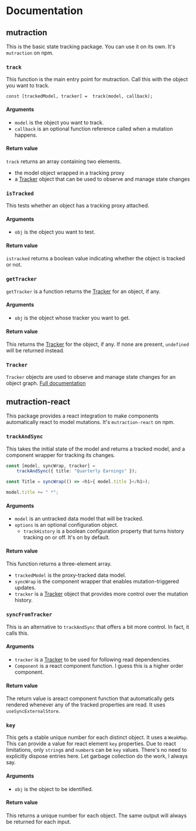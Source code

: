 # Documentation

## mutraction

This is the basic state tracking package.  You can use it on its own.  It's `mutraction` on npm.

### `track`

This function is the main entry point for mutraction.  Call this with the object you want to track.

```
const [trackedModel, tracker] =  track(model, callback);
```

#### Arguments

* `model` is the object you want to track.
* `callback` is an optional function reference called when a mutation happens.

#### Return value

`track` returns an array containing two elements.

* the model object wrapped in a tracking proxy
* a [Tracker](#tracker) object that can be used to observe and manage state changes

### `isTracked`

This tests whether an object has a tracking proxy attached.

#### Arguments

* `obj` is the object you want to test.

#### Return value

`istracked` returns a boolean value indicating whether the object is tracked or not.

### `getTracker`

`getTracker` is a function returns the [Tracker](#tracker) for an object, if any.

#### Arguments

* `obj` is the object whose tracker you want to get.

#### Return value

This returns the [Tracker](#tracker) for the object, if any.  If none are present, `undefined` will be returned instead.

### <a name=tracker></a>`Tracker`

`Tracker` objects are used to observe and manage state changes for an object graph.  [Full documentation](tracker.md)


## mutraction-react

This package provides a react integration to make components automatically react to model mutations.  It's `mutraction-react` on npm.

### `trackAndSync`

This takes the initial state of the model and returns a tracked model, and a component wrapper for tracking its changes.

```ts
const [model, syncWrap, tracker] = 
    trackAndSync({ title: "Quarterly Earnings" });

const Title = syncWrap(() => <h1>{ model.title }</h1>);

model.title += " *";
```

#### Arguments

* `model` is an untracked data model that will be tracked.
* `options` is an optional configuration object.
    * `trackHistory` is a boolean configuration property that turns history tracking on or off.  It's on by default.

#### Return value

This function returns a three-element array.

* `trackedModel` is the proxy-tracked data model.
* `syncWrap` is the component wrapper that enables mutation-triggered updates.
* `tracker` is a [Tracker](#tracker) object that provides more control over the mutation history. 

### `syncFromTracker`

This is an alternative to `trackAndSync` that offers a bit more control.  In fact, it calls this.

#### Arguments

* `tracker` is a [Tracker](#tracker) to be used for following read dependencies.
* `Component` is a react component function.  I guess this is a higher order component.

#### Return value

The return value is areact component function that automatically gets rendered whenever any of the tracked properties are read.  It uses `useSyncExternalStore`.

### `key`

This gets a stable unique number for each distinct object.  It uses a `WeakMap`.  This can provide a value for react element `key` properties.  Due to react limitations, only `string`s and `number`s can be `key` values.  There's no need to explicitly dispose entries here.  Let garbage collection do the work, I always say.

#### Arguments

* `obj` is the object to be identified.

#### Return value

This returns a unique number for each object.  The same output will always be returned for each input.
